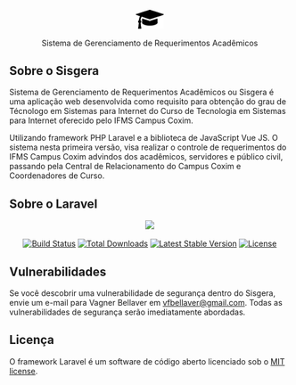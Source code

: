 <p align="center"><img src="https://github.com/vfbellaver/sisgera/blob/issue_10_requerimento/public/sisgera.png" width=10%></p>

<p align="center">
  Sistema de Gerenciamento de Requerimentos Acadêmicos
</p>

## Sobre o Sisgera



Sistema de Gerenciamento de Requerimentos Acadêmicos ou Sisgera é uma aplicação web desenvolvida como requisito para obtenção do grau de Técnologo em Sistemas para Internet do Curso de Tecnologia em Sistemas para Internet oferecido pelo IFMS Campus Coxim. 

Utilizando framework PHP Laravel e a biblioteca de JavaScript Vue JS. O sistema nesta primeira versão, visa realizar o controle de requerimentos do IFMS Campus Coxim advindos dos acadêmicos, servidores e público civil, passando pela Central de Relacionamento do Campus Coxim e Coordenadores de Curso.

## Sobre o Laravel
<p align="center"><img src="https://laravel.com/assets/img/components/logo-laravel.svg"></p>

<p align="center">
<a href="https://travis-ci.org/laravel/framework"><img src="https://travis-ci.org/laravel/framework.svg" alt="Build Status"></a>
<a href="https://packagist.org/packages/laravel/framework"><img src="https://poser.pugx.org/laravel/framework/d/total.svg" alt="Total Downloads"></a>
<a href="https://packagist.org/packages/laravel/framework"><img src="https://poser.pugx.org/laravel/framework/v/stable.svg" alt="Latest Stable Version"></a>
<a href="https://packagist.org/packages/laravel/framework"><img src="https://poser.pugx.org/laravel/framework/license.svg" alt="License"></a>
</p>

## Vulnerabilidades

Se você descobrir uma vulnerabilidade de segurança dentro do Sisgera, envie um e-mail para Vagner Bellaver em vfbellaver@gmail.com. Todas as vulnerabilidades de segurança serão imediatamente abordadas.

## Licença

O framework Laravel é um software de código aberto licenciado sob o [MIT license](http://opensource.org/licenses/MIT).
